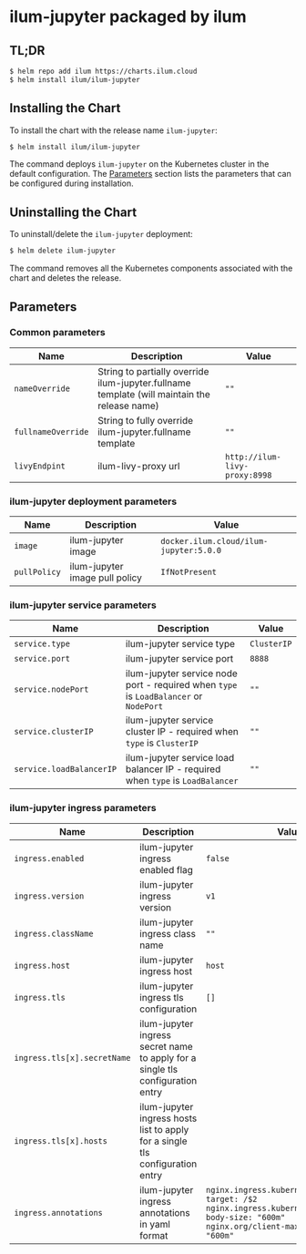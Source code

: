 # ilum-jupyter packaged by ilum

## TL;DR

```bash
$ helm repo add ilum https://charts.ilum.cloud
$ helm install ilum/ilum-jupyter
```

## Installing the Chart

To install the chart with the release name `ilum-jupyter`:

```bash
$ helm install ilum/ilum-jupyter
```

The command deploys `ilum-jupyter` on the Kubernetes cluster in the default configuration. The [Parameters](#parameters) section lists the parameters that can be configured during installation.

## Uninstalling the Chart

To uninstall/delete the `ilum-jupyter` deployment:

```bash
$ helm delete ilum-jupyter
```

The command removes all the Kubernetes components associated with the chart and deletes the release.


## Parameters

### Common parameters

| Name               | Description                                                                                  | Value                         |
|--------------------|----------------------------------------------------------------------------------------------|-------------------------------|
| `nameOverride`     | String to partially override ilum-jupyter.fullname template (will maintain the release name) | `""`                          |
| `fullnameOverride` | String to fully override ilum-jupyter.fullname template                                      | `""`                          |
| `livyEndpint`      | ilum-livy-proxy url                                                                          | `http://ilum-livy-proxy:8998` |

### ilum-jupyter deployment parameters

| Name         | Description                    | Value                                      |
|--------------|--------------------------------|--------------------------------------------|
| `image`      | ilum-jupyter image             | `docker.ilum.cloud/ilum-jupyter:5.0.0` |
| `pullPolicy` | ilum-jupyter image pull policy | `IfNotPresent`                             |

### ilum-jupyter service parameters

| Name                     | Description                                                                           | Value       |
|--------------------------|---------------------------------------------------------------------------------------|-------------|
| `service.type`           | ilum-jupyter service type                                                             | `ClusterIP` |
| `service.port`           | ilum-jupyter service port                                                             | `8888`      |
| `service.nodePort`       | ilum-jupyter service node port - required when `type` is `LoadBalancer` or `NodePort` | `""`        |
| `service.clusterIP`      | ilum-jupyter service cluster IP - required when `type` is `ClusterIP`                 | `""`        |
| `service.loadBalancerIP` | ilum-jupyter service load balancer IP - required when `type` is `LoadBalancer`        | `""`        |

### ilum-jupyter ingress parameters

| Name                        | Description                                                                    | Value                                                                                                                                                  |
|-----------------------------|--------------------------------------------------------------------------------|--------------------------------------------------------------------------------------------------------------------------------------------------------|
| `ingress.enabled`           | ilum-jupyter ingress enabled flag                                              | `false`                                                                                                                                                |
| `ingress.version`           | ilum-jupyter ingress version                                                   | `v1`                                                                                                                                                   |
| `ingress.className`         | ilum-jupyter ingress class name                                                | `""`                                                                                                                                                   |
| `ingress.host`              | ilum-jupyter ingress host                                                      | `host`                                                                                                                                                 |
| `ingress.tls`               | ilum-jupyter ingress tls configuration                                         | `[]`                                                                                                                                                   |
| `ingress.tls[x].secretName` | ilum-jupyter ingress secret name to apply for a single tls configuration entry |                                                                                                                                                        |
| `ingress.tls[x].hosts`      | ilum-jupyter ingress hosts list to apply for a single tls configuration entry  |                                                                                                                                                        |
| `ingress.annotations`       | ilum-jupyter ingress annotations in yaml format                                | `nginx.ingress.kubernetes.io/rewrite-target: /$2`<br>`nginx.ingress.kubernetes.io/proxy-body-size: "600m"`<br>`nginx.org/client-max-body-size: "600m"` |
